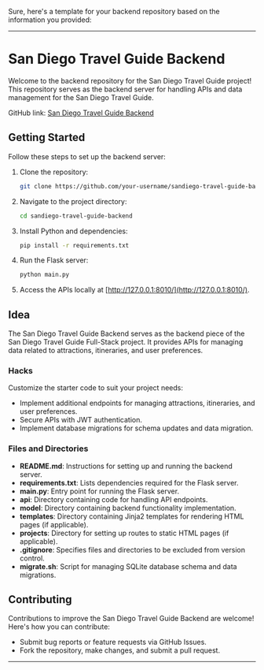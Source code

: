 Sure, here's a template for your backend repository based on the information you provided:

---

# San Diego Travel Guide Backend

Welcome to the backend repository for the San Diego Travel Guide project! This repository serves as the backend server for handling APIs and data management for the San Diego Travel Guide.

GitHub link: [San Diego Travel Guide Backend](https://github.com/your-username/sandiego-travel-guide-backend)

## Getting Started

Follow these steps to set up the backend server:

1. Clone the repository:

    ```bash
    git clone https://github.com/your-username/sandiego-travel-guide-backend.git
    ```

2. Navigate to the project directory:

    ```bash
    cd sandiego-travel-guide-backend
    ```

3. Install Python and dependencies:

    ```bash
    pip install -r requirements.txt
    ```

4. Run the Flask server:

    ```bash
    python main.py
    ```

5. Access the APIs locally at [http://127.0.0.1:8010/](http://127.0.0.1:8010/).

## Idea

The San Diego Travel Guide Backend serves as the backend piece of the San Diego Travel Guide Full-Stack project. It provides APIs for managing data related to attractions, itineraries, and user preferences.

### Hacks

Customize the starter code to suit your project needs:

- Implement additional endpoints for managing attractions, itineraries, and user preferences.
- Secure APIs with JWT authentication.
- Implement database migrations for schema updates and data migration.

### Files and Directories

- **README.md**: Instructions for setting up and running the backend server.
- **requirements.txt**: Lists dependencies required for the Flask server.
- **main.py**: Entry point for running the Flask server.
- **api**: Directory containing code for handling API endpoints.
- **model**: Directory containing backend functionality implementation.
- **templates**: Directory containing Jinja2 templates for rendering HTML pages (if applicable).
- **projects**: Directory for setting up routes to static HTML pages (if applicable).
- **.gitignore**: Specifies files and directories to be excluded from version control.
- **migrate.sh**: Script for managing SQLite database schema and data migrations.

## Contributing

Contributions to improve the San Diego Travel Guide Backend are welcome! Here's how you can contribute:

- Submit bug reports or feature requests via GitHub Issues.
- Fork the repository, make changes, and submit a pull request.

---

